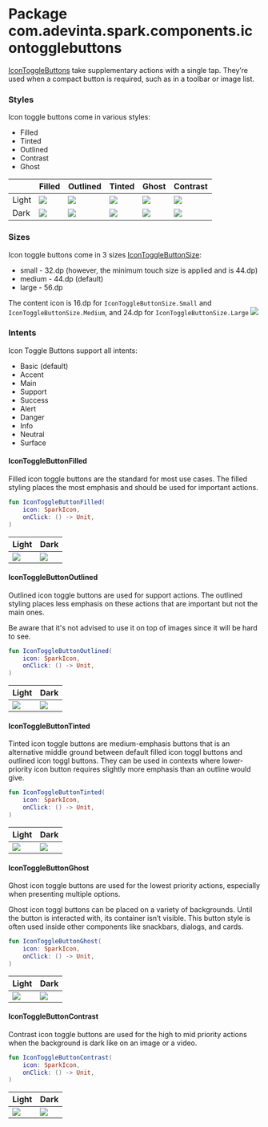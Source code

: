 # Package com.adevinta.spark.components.icontogglebuttons

[IconToggleButtons](https://spark.adevinta.com/1186e1705/p/2352e9-icon-button/b/32e1a2) take supplementary
actions with a single tap. They’re used when a compact button is required, such as in a toolbar or
image list.

### Styles

Icon toggle buttons come in various styles:

- Filled
- Tinted
- Outlined
- Contrast
- Ghost

|       | Filled                                                                                                                           | Outlined                                                                                                                           | Tinted                                                                                                                           | Ghost                                                                                                                           | Contrast                                                                                                                           |
|-------|----------------------------------------------------------------------------------------------------------------------------------|------------------------------------------------------------------------------------------------------------------------------------|----------------------------------------------------------------------------------------------------------------------------------|---------------------------------------------------------------------------------------------------------------------------------|------------------------------------------------------------------------------------------------------------------------------------|
| Light | ![](../../images/com.adevinta.spark_PreviewScreenshotTests_preview_tests_icontogglebutton_icontogglebuttonfilledsmall_light.png) | ![](../../images/com.adevinta.spark_PreviewScreenshotTests_preview_tests_icontogglebutton_icontogglebuttonoutlinedsmall_light.png) | ![](../../images/com.adevinta.spark_PreviewScreenshotTests_preview_tests_icontogglebutton_icontogglebuttontintedsmall_light.png) | ![](../../images/com.adevinta.spark_PreviewScreenshotTests_preview_tests_icontogglebutton_icontogglebuttonghostsmall_light.png) | ![](../../images/com.adevinta.spark_PreviewScreenshotTests_preview_tests_icontogglebutton_icontogglebuttoncontrastsmall_light.png) |
| Dark  | ![](../../images/com.adevinta.spark_PreviewScreenshotTests_preview_tests_icontogglebutton_icontogglebuttonfilledsmall_dark.png)  | ![](../../images/com.adevinta.spark_PreviewScreenshotTests_preview_tests_icontogglebutton_icontogglebuttonoutlinedsmall_dark.png)  | ![](../../images/com.adevinta.spark_PreviewScreenshotTests_preview_tests_icontogglebutton_icontogglebuttontintedsmall_dark.png)  | ![](../../images/com.adevinta.spark_PreviewScreenshotTests_preview_tests_icontogglebutton_icontogglebuttonghostsmall_dark.png)  | ![](../../images/com.adevinta.spark_PreviewScreenshotTests_preview_tests_icontogglebutton_icontogglebuttoncontrastsmall_dark.png)  |

### Sizes

Icon toggle buttons come in 3 sizes [IconToggleButtonSize](IconToggleButtonSize.kt):

- small - 32.dp (however, the minimum touch size is applied and is 44.dp)
- medium - 44.dp (default)
- large - 56.dp

The content icon is 16.dp for `IconToggleButtonSize.Small` and `IconToggleButtonSize.Medium`, and 24.dp
for `IconToggleButtonSize.Large`
![](../../images/com.adevinta.spark_PreviewScreenshotTests_preview_tests_icontogglebuttons_icontogglebuttons_light.png)

### Intents

Icon Toggle Buttons support all intents:
- Basic (default)
- Accent
- Main
- Support
- Success
- Alert
- Danger
- Info
- Neutral
- Surface

#### IconToggleButtonFilled

Filled icon toggle buttons are the standard for most use cases. The filled styling places the most
emphasis and should be used for important actions.

```kotlin
fun IconToggleButtonFilled(
    icon: SparkIcon,
    onClick: () -> Unit,
)
```

| Light                                                                                                                  | Dark                                                                                                                  |
|------------------------------------------------------------------------------------------------------------------------|-----------------------------------------------------------------------------------------------------------------------|
| ![](../../images/com.adevinta.spark_PreviewScreenshotTests_preview_tests_icontogglebutton_icontogglebuttonfilledsmall_light.png) | ![](../../images/com.adevinta.spark_PreviewScreenshotTests_preview_tests_icontogglebutton_icontogglebuttonfilledsmall_dark.png) |

#### IconToggleButtonOutlined

Outlined icon toggle buttons are used for support actions. The outlined styling places less emphasis on these
actions that are important but not the main ones.

Be aware that it's not advised to use it on top of images since it will be hard to see.

```kotlin
fun IconToggleButtonOutlined(
    icon: SparkIcon,
    onClick: () -> Unit,
)
```

| Light                                                                                                                    | Dark                                                                                                                    |
|--------------------------------------------------------------------------------------------------------------------------|-------------------------------------------------------------------------------------------------------------------------|
| ![](../../images/com.adevinta.spark_PreviewScreenshotTests_preview_tests_icontogglebutton_icontogglebuttonoutlinedsmall_light.png) | ![](../../images/com.adevinta.spark_PreviewScreenshotTests_preview_tests_icontogglebutton_icontogglebuttonoutlinedsmall_dark.png) |

#### IconToggleButtonTinted

Tinted icon toggle buttons are medium-emphasis buttons that is an alternative middle ground between
default filled icon toggl buttons and outlined icon toggl buttons. They can be used in contexts where lower-priority
icon button requires slightly more emphasis than an outline would give.

```kotlin
fun IconToggleButtonTinted(
    icon: SparkIcon,
    onClick: () -> Unit,
)
```

| Light                                                                                                                  | Dark                                                                                                                  |
|------------------------------------------------------------------------------------------------------------------------|-----------------------------------------------------------------------------------------------------------------------|
| ![](../../images/com.adevinta.spark_PreviewScreenshotTests_preview_tests_icontogglebutton_icontogglebuttontintedsmall_light.png) | ![](../../images/com.adevinta.spark_PreviewScreenshotTests_preview_tests_icontogglebutton_icontogglebuttontintedsmall_dark.png) |

#### IconToggleButtonGhost

Ghost icon toggle buttons are used for the lowest priority actions, especially when presenting multiple options.

Ghost icon toggl buttons can be placed on a variety of backgrounds. Until the button is interacted with, its
container isn’t visible.
This button style is often used inside other components like snackbars, dialogs, and cards.

```kotlin
fun IconToggleButtonGhost(
    icon: SparkIcon,
    onClick: () -> Unit,
)
```

| Light                                                                                                                 | Dark                                                                                                                 |
|-----------------------------------------------------------------------------------------------------------------------|----------------------------------------------------------------------------------------------------------------------|
| ![](../../images/com.adevinta.spark_PreviewScreenshotTests_preview_tests_icontogglebutton_icontogglebuttonghostsmall_light.png) | ![](../../images/com.adevinta.spark_PreviewScreenshotTests_preview_tests_icontogglebutton_icontogglebuttonghostsmall_dark.png) |

#### IconToggleButtonContrast

Contrast icon toggle buttons are used for the high to mid priority actions when the background is dark like on
an image or a video.

```kotlin
fun IconToggleButtonContrast(
    icon: SparkIcon,
    onClick: () -> Unit,
)
```

| Light                                                                                                                    | Dark                                                                                                                    |
|--------------------------------------------------------------------------------------------------------------------------|-------------------------------------------------------------------------------------------------------------------------|
| ![](../../images/com.adevinta.spark_PreviewScreenshotTests_preview_tests_icontogglebutton_icontogglebuttoncontrastsmall_light.png) | ![](../../images/com.adevinta.spark_PreviewScreenshotTests_preview_tests_icontogglebutton_icontogglebuttoncontrastsmall_dark.png) |
